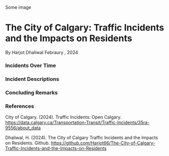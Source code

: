 Some image

# The City of Calgary: Traffic Incidents and the Impacts on Residents

By Harjot Dhaliwal
Febraury , 2024

### 

### Incidents Over Time

### Incident Descriptions

### Concluding Remarks

### References

City of Calgary. (2024). Traffic Incidents: Open Calgary. https://data.calgary.ca/Transportation-Transit/Traffic-Incidents/35ra-9556/about_data

Dhaliwal, H. (2024). The City of Calgary Traffic Incidents and the Impacts on Residents. Github. https://github.com/Harjot66/The-City-of-Calgary-Traffic-Incidents-and-the-Impacts-on-Residents
